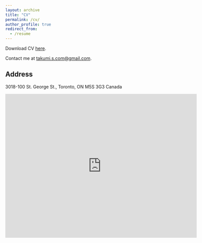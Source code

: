 ```yaml
---
layout: archive
title: "CV"
permalink: /cv/
author_profile: true
redirect_from:
  - /resume
---
```


Download CV [here](http://takumishibaike.github.io/files/shibaike_cv.pdf).

Contact me at [takumi.s.com@gmail.com](mailto:takumi.s.com@gmail.com).

## Address

3018-100 St. George St., Toronto, ON M5S 3G3 Canada

<iframe src="https://www.google.com/maps/embed?pb=!1m18!1m12!1m3!1d2886.3095303080017!2d-79.40086678463317!3d43.66253197912092!2m3!1f0!2f0!3f0!3m2!1i1024!2i768!4f13.1!3m3!1m2!1s0x882b34bec54a8d97%3A0x44479d1e62704ebd!2s100%20St%20George%20St%2C%20Toronto%2C%20ON%20M5S%202E5!5e0!3m2!1sen!2sca!4v1588897222917!5m2!1sen!2sca" width="600" height="450" frameborder="0" style="border:0;" allowfullscreen="" aria-hidden="false" tabindex="0"></iframe>
